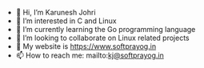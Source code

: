 - 👋 Hi, I’m Karunesh Johri
- 👀 I’m interested in C and Linux
- 🌱 I’m currently learning the Go programming language 
- 💞️ I’m looking to collaborate on Linux related projects
- 👀 My website is https://www.softprayog.in
- 📫 How to reach me: mailto:kj@softprayog.in

<!---
kjohri/kjohri is a ✨ special ✨ repository because its `README.md` (this file) appears on your GitHub profile.
You can click the Preview link to take a look at your changes.
--->
